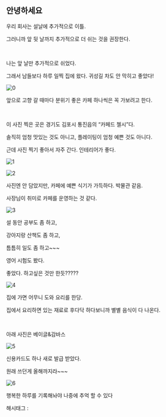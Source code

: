 ## 안녕하세요

우리 회사는 설날에 추가적으로 이틀.

그러니까 앞 뒷 날까지 추가적으로 더 쉬는 것을 권장한다.

​

나는 앞 날만 추가적으로 쉬었다.

그래서 남들보다 하루 일찍 집에 왔다. 귀성길 차도 안 막히고 좋았다!

![0](/asset/img/223353588388/0.png)

앞으로 고향 갈 때마다 분위기 좋은 카페 하나씩은 꼭 가보려고 한다.

​

이 사진 찍은 곳은 경기도 김포시 통진읍의 “카페드 첼시”다.

솔직히 엄청 맛있는 것도 아니고, 플레이팅이 엄청 예쁜 것도 아니다.

근데 사진 찍기 좋아서 자주 간다. 인테리어가 좋다.

![1](/asset/img/223353588388/1.png)

![2](/asset/img/223353588388/2.png)

사진엔 안 담았지만, 카페에 예쁜 식기가 가득하다. 박물관 같음.

사장님이 취미로 카페를 운영하는 것 같다.

![3](/asset/img/223353588388/3.png)

설 동안 공부도 좀 하고,

강아지랑 산책도 좀 하고,

틈틈히 일도 좀 하고~~~

영어 시험도 봤다.

좋았다. 하고싶은 것만 한듯?????

![4](/asset/img/223353588388/4.png)

집에 가면 어무니 도와 요리를 한당.

집에서 요리하면 있는 재료로 후다닥 하다보니까 별별 음식이 다 나온다.

​

아래 사진은 베이글&감바스

![5](/asset/img/223353588388/5.png)

신용카드도 하나 새로 발급 받았다.

원래 쓰던게 올해까지라~~~

![6](/asset/img/223353588388/6.png)

행복한 하루를 기록해놔야 나중에 추억 할 수 있다

 해시태그 : 